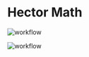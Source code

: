 # Hector Math
![workflow](https://github.com/tu-darmstadt-ros-pkg/hector_math/actions/workflows/ci.yml/badge.svg)

![workflow](https://github.com/tu-darmstadt-ros-pkg/hector_math/actions/workflows/documentation.yml/badge.svg)
